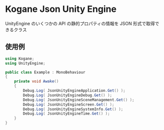 # Kogane Json Unity Engine

UnityEngine のいくつかの API の静的プロパティの情報を JSON 形式で取得できるクラス

## 使用例

```cs
using Kogane;
using UnityEngine;

public class Example : MonoBehaviour
{
    private void Awake()
    {
        Debug.Log( JsonUnityEngineApplication.Get() );
        Debug.Log( JsonUnityEngineDebug.Get() );
        Debug.Log( JsonUnityEngineSceneManagement.Get() );
        Debug.Log( JsonUnityEngineScreen.Get() );
        Debug.Log( JsonUnityEngineSystemInfo.Get() );
        Debug.Log( JsonUnityEngineTime.Get() );
    }
}
```
